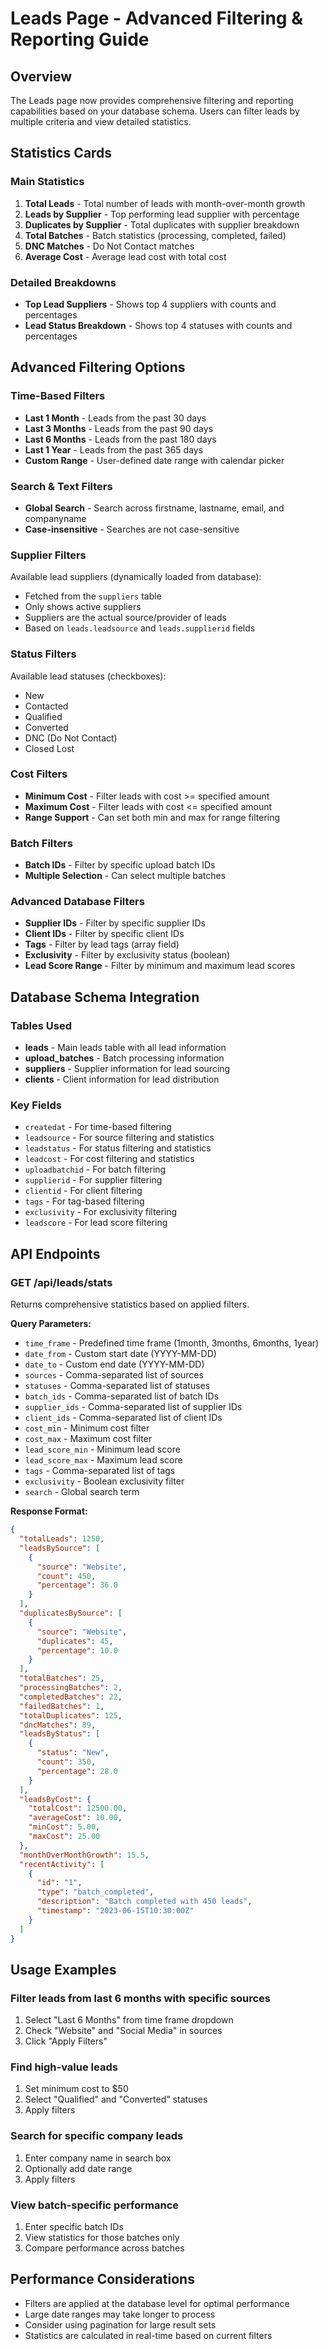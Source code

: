 # Leads Page - Advanced Filtering & Reporting Guide

## Overview
The Leads page now provides comprehensive filtering and reporting capabilities based on your database schema. Users can filter leads by multiple criteria and view detailed statistics.

## Statistics Cards

### Main Statistics
1. **Total Leads** - Total number of leads with month-over-month growth
2. **Leads by Supplier** - Top performing lead supplier with percentage
3. **Duplicates by Supplier** - Total duplicates with supplier breakdown
4. **Total Batches** - Batch statistics (processing, completed, failed)
5. **DNC Matches** - Do Not Contact matches
6. **Average Cost** - Average lead cost with total cost

### Detailed Breakdowns
- **Top Lead Suppliers** - Shows top 4 suppliers with counts and percentages
- **Lead Status Breakdown** - Shows top 4 statuses with counts and percentages

## Advanced Filtering Options

### Time-Based Filters
- **Last 1 Month** - Leads from the past 30 days
- **Last 3 Months** - Leads from the past 90 days
- **Last 6 Months** - Leads from the past 180 days
- **Last 1 Year** - Leads from the past 365 days
- **Custom Range** - User-defined date range with calendar picker

### Search & Text Filters
- **Global Search** - Search across firstname, lastname, email, and companyname
- **Case-insensitive** - Searches are not case-sensitive

### Supplier Filters
Available lead suppliers (dynamically loaded from database):
- Fetched from the `suppliers` table
- Only shows active suppliers
- Suppliers are the actual source/provider of leads
- Based on `leads.leadsource` and `leads.supplierid` fields

### Status Filters
Available lead statuses (checkboxes):
- New
- Contacted
- Qualified
- Converted
- DNC (Do Not Contact)
- Closed Lost

### Cost Filters
- **Minimum Cost** - Filter leads with cost >= specified amount
- **Maximum Cost** - Filter leads with cost <= specified amount
- **Range Support** - Can set both min and max for range filtering

### Batch Filters
- **Batch IDs** - Filter by specific upload batch IDs
- **Multiple Selection** - Can select multiple batches

### Advanced Database Filters
- **Supplier IDs** - Filter by specific supplier IDs
- **Client IDs** - Filter by specific client IDs
- **Tags** - Filter by lead tags (array field)
- **Exclusivity** - Filter by exclusivity status (boolean)
- **Lead Score Range** - Filter by minimum and maximum lead scores

## Database Schema Integration

### Tables Used
- **leads** - Main leads table with all lead information
- **upload_batches** - Batch processing information
- **suppliers** - Supplier information for lead sourcing
- **clients** - Client information for lead distribution

### Key Fields
- `createdat` - For time-based filtering
- `leadsource` - For source filtering and statistics
- `leadstatus` - For status filtering and statistics
- `leadcost` - For cost filtering and statistics
- `uploadbatchid` - For batch filtering
- `supplierid` - For supplier filtering
- `clientid` - For client filtering
- `tags` - For tag-based filtering
- `exclusivity` - For exclusivity filtering
- `leadscore` - For lead score filtering

## API Endpoints

### GET /api/leads/stats
Returns comprehensive statistics based on applied filters.

**Query Parameters:**
- `time_frame` - Predefined time frame (1month, 3months, 6months, 1year)
- `date_from` - Custom start date (YYYY-MM-DD)
- `date_to` - Custom end date (YYYY-MM-DD)
- `sources` - Comma-separated list of sources
- `statuses` - Comma-separated list of statuses
- `batch_ids` - Comma-separated list of batch IDs
- `supplier_ids` - Comma-separated list of supplier IDs
- `client_ids` - Comma-separated list of client IDs
- `cost_min` - Minimum cost filter
- `cost_max` - Maximum cost filter
- `lead_score_min` - Minimum lead score
- `lead_score_max` - Maximum lead score
- `tags` - Comma-separated list of tags
- `exclusivity` - Boolean exclusivity filter
- `search` - Global search term

**Response Format:**
```json
{
  "totalLeads": 1250,
  "leadsBySource": [
    {
      "source": "Website",
      "count": 450,
      "percentage": 36.0
    }
  ],
  "duplicatesBySource": [
    {
      "source": "Website",
      "duplicates": 45,
      "percentage": 10.0
    }
  ],
  "totalBatches": 25,
  "processingBatches": 2,
  "completedBatches": 22,
  "failedBatches": 1,
  "totalDuplicates": 125,
  "dncMatches": 89,
  "leadsByStatus": [
    {
      "status": "New",
      "count": 350,
      "percentage": 28.0
    }
  ],
  "leadsByCost": {
    "totalCost": 12500.00,
    "averageCost": 10.00,
    "minCost": 5.00,
    "maxCost": 25.00
  },
  "monthOverMonthGrowth": 15.5,
  "recentActivity": [
    {
      "id": "1",
      "type": "batch_completed",
      "description": "Batch completed with 450 leads",
      "timestamp": "2023-06-15T10:30:00Z"
    }
  ]
}
```

## Usage Examples

### Filter leads from last 6 months with specific sources
1. Select "Last 6 Months" from time frame dropdown
2. Check "Website" and "Social Media" in sources
3. Click "Apply Filters"

### Find high-value leads
1. Set minimum cost to $50
2. Select "Qualified" and "Converted" statuses
3. Apply filters

### Search for specific company leads
1. Enter company name in search box
2. Optionally add date range
3. Apply filters

### View batch-specific performance
1. Enter specific batch IDs
2. View statistics for those batches only
3. Compare performance across batches

## Performance Considerations
- Filters are applied at the database level for optimal performance
- Large date ranges may take longer to process
- Consider using pagination for large result sets
- Statistics are calculated in real-time based on current filters
